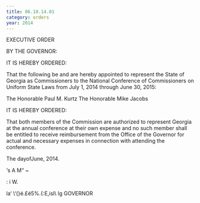 ```yaml
---
title: 06.18.14.01
category: orders
year: 2014
---
```

 

EXECUTIVE ORDER

BY THE GOVERNOR:

IT IS HEREBY ORDERED:

That the following be and are hereby appointed to represent the
State of Georgia as Commissioners to the National Conference of
Commissioners on Uniform State Laws from July 1, 2014 through
June 30, 2015:

The Honorable Paul M. Kurtz
The Honorable Mike Jacobs

IT IS HEREBY ORDERED:

That both members of the Commission are authorized to represent
Georgia at the annual conference at their own expense and no such
member shall be entitled to receive reimbursement from the Office
of the Governor for actual and necessary expenses in connection
with attending the conference.

The  dayofJune, 2014.

‘s A M“ ~

:  i W.

la‘ \‘(}é.£é5%.{:E,isI\  lg
GOVERNOR


